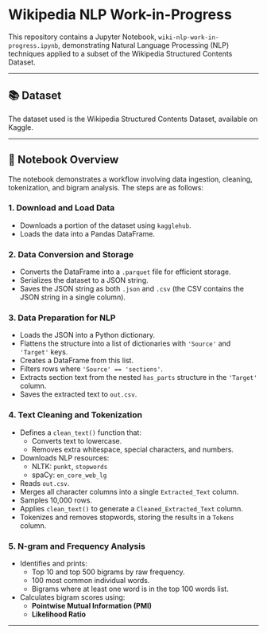 # Wikipedia NLP Work-in-Progress

This repository contains a Jupyter Notebook, `wiki-nlp-work-in-progress.ipynb`, demonstrating Natural Language Processing (NLP) techniques applied to a subset of the Wikipedia Structured Contents Dataset.

---

## 📚 Dataset

The dataset used is the Wikipedia Structured Contents Dataset, available on Kaggle.

---

## 🧪 Notebook Overview

The notebook demonstrates a workflow involving data ingestion, cleaning, tokenization, and bigram analysis. The steps are as follows:

### 1. Download and Load Data
- Downloads a portion of the dataset using `kagglehub`.
- Loads the data into a Pandas DataFrame.

### 2. Data Conversion and Storage
- Converts the DataFrame into a `.parquet` file for efficient storage.
- Serializes the dataset to a JSON string.
- Saves the JSON string as both `.json` and `.csv` (the CSV contains the JSON string in a single column).

### 3. Data Preparation for NLP
- Loads the JSON into a Python dictionary.
- Flattens the structure into a list of dictionaries with `'Source'` and `'Target'` keys.
- Creates a DataFrame from this list.
- Filters rows where `'Source' == 'sections'`.
- Extracts section text from the nested `has_parts` structure in the `'Target'` column.
- Saves the extracted text to `out.csv`.

### 4. Text Cleaning and Tokenization
- Defines a `clean_text()` function that:
  - Converts text to lowercase.
  - Removes extra whitespace, special characters, and numbers.
- Downloads NLP resources:
  - NLTK: `punkt`, `stopwords`
  - spaCy: `en_core_web_lg`
- Reads `out.csv`.
- Merges all character columns into a single `Extracted_Text` column.
- Samples 10,000 rows.
- Applies `clean_text()` to generate a `Cleaned_Extracted_Text` column.
- Tokenizes and removes stopwords, storing the results in a `Tokens` column.

### 5. N-gram and Frequency Analysis
- Identifies and prints:
  - Top 10 and top 500 bigrams by raw frequency.
  - 100 most common individual words.
  - Bigrams where at least one word is in the top 100 words list.
- Calculates bigram scores using:
  - **Pointwise Mutual Information (PMI)**
  - **Likelihood Ratio**

---



